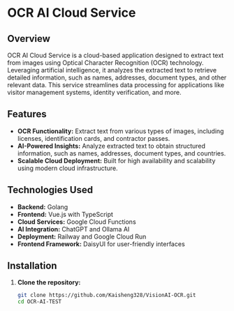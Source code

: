 # OCR AI Cloud Service

## Overview

OCR AI Cloud Service is a cloud-based application designed to extract text from images using Optical Character Recognition (OCR) technology. Leveraging artificial intelligence, it analyzes the extracted text to retrieve detailed information, such as names, addresses, document types, and other relevant data. This service streamlines data processing for applications like visitor management systems, identity verification, and more.

## Features

- **OCR Functionality:** Extract text from various types of images, including licenses, identification cards, and contractor passes.
- **AI-Powered Insights:** Analyze extracted text to obtain structured information, such as names, addresses, document types, and countries.
- **Scalable Cloud Deployment:** Built for high availability and scalability using modern cloud infrastructure.

## Technologies Used

- **Backend:** Golang
- **Frontend:** Vue.js with TypeScript
- **Cloud Services:** Google Cloud Functions
- **AI Integration:** ChatGPT and Ollama AI
- **Deployment:** Railway and Google Cloud Run
- **Frontend Framework:** DaisyUI for user-friendly interfaces

## Installation

1. **Clone the repository:**
   ```bash
   git clone https://github.com/Kaisheng328/VisionAI-OCR.git
   cd OCR-AI-TEST
